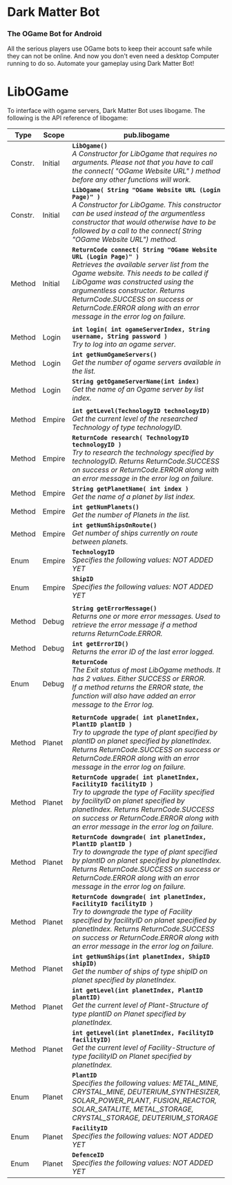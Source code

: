 # Dark Matter Bot #
### The OGame Bot for Android ###
All the serious players use OGame bots to keep their account safe while they can not be online.
And now you don't even need a desktop Computer running to do so.
Automate your gameplay using Dark Matter Bot!

# LibOGame #

To interface with ogame servers, Dark Matter Bot uses libogame.
The following is the API reference of libogame:

| Type    | Scope    | pub.libogame  |
| ------- | -------- | ------------- |
| Constr. | Initial  | **`LibOgame()`**<br>*A Constructor for LibOgame that requires no arguments. Please not that you have to call the connect( "OGame Website URL" ) method before any other functions will work.*
| Constr. | Initial  | **`LibOgame( String "OGame Website URL (Login Page)" )`**<br>*A Constructor for LibOgame. This constructor can be used instead of the argumentless constructor that would otherwise have to be followed by a call to the connect( String "OGame Website URL") method.*
| Method  | Initial  | **`ReturnCode connect( String "OGame Website URL (Login Page)" )`**<br>*Retrieves the available server list from the Ogame website. This needs to be called if LibOgame was constructed using the argumentless constructor. Returns ReturnCode.SUCCESS on success or ReturnCode.ERROR along with an error message in the error log on failure.*
| | | |
| Method  | Login    | **`int login( int ogameServerIndex, String username, String password )`**<br>*Try to log into an ogame server.*
| Method  | Login    | **`int getNumOgameServers()`**<br>*Get the number of ogame servers available in the list.*
| Method  | Login    | **`String getOgameServerName(int index)`**<br>*Get the name of an Ogame server by list index.*
| | | |
| Method  | Empire   | **`int getLevel(TechnologyID technologyID)`**<br>*Get the current level of the researched Technology of type technologyID.*
| Method  | Empire   | **`ReturnCode research( TechnologyID technologyID )`**<br>*Try to research the technology specified by technologyID. Returns ReturnCode.SUCCESS on success or ReturnCode.ERROR along with an error message in the error log on failure.*
| Method  | Empire   | **`String getPlanetName( int index )`**<br>*Get the name of a planet by list index.*
| Method  | Empire   | **`int getNumPlanets()`**<br>*Get the number of Planets in the list.*
| Method  | Empire   | **`int getNumShipsOnRoute()`**<br>*Get number of ships currently on route between planets.*
| Enum    | Empire   | **`TechnologyID`**<br>*Specifies the following values: NOT ADDED YET*
| Enum    | Empire   | **`ShipID`**<br>*Specifies the following values: NOT ADDED YET*
|| | | |
| Method  | Debug    | **`String getErrorMessage()`**<br>*Returns one or more error messages. Used to retrieve the error message if a method returns ReturnCode.ERROR.*
| Method  | Debug    | **`int getErrorID()`**<br>*Returns the error ID of the last error logged.*
| Enum    | Debug    | **`ReturnCode`**<br>*The Exit status of most LibOgame methods. It has 2 values. Either SUCCESS or ERROR.<br>If a method returns the ERROR state, the function will also have added an error message to the Error log.*
| | | |
| Method  | Planet   | **`ReturnCode upgrade( int planetIndex, PlantID plantID )`**<br>*Try to upgrade the type of plant specified by plantID on planet specified by planetIndex. Returns ReturnCode.SUCCESS on success or ReturnCode.ERROR along with an error message in the error log on failure.*
| Method  | Planet   | **`ReturnCode upgrade( int planetIndex, FacilityID facilityID )`**<br>*Try to upgrade the type of Facility specified by facilityID on planet specified by planetIndex. Returns ReturnCode.SUCCESS on success or ReturnCode.ERROR along with an error message in the error log on failure.*
| Method  | Planet   | **`ReturnCode downgrade( int planetIndex, PlantID plantID )`**<br>*Try to downgrade the type of plant specified by plantID on planet specified by planetIndex. Returns ReturnCode.SUCCESS on success or ReturnCode.ERROR along with an error message in the error log on failure.*
| Method  | Planet   | **`ReturnCode downgrade( int planetIndex, FacilityID facilityID )`**<br>*Try to downgrade the type of Facility specified by facilityID on planet specified by planetIndex. Returns ReturnCode.SUCCESS on success or ReturnCode.ERROR along with an error message in the error log on failure.*
| Method  | Planet   | **`int getNumShips(int planetIndex, ShipID shipID)`**<br>*Get the number of ships of type shipID on planet specified by planetIndex.*
| Method  | Planet   | **`int getLevel(int planetIndex, PlantID plantID)`**<br>*Get the current level of Plant-Structure of type plantID on Planet specified by planetIndex.*
| Method  | Planet   | **`int getLevel(int planetIndex, FacilityID facilityID)`**<br>*Get the current level of Facility-Structure of type facilityID on Planet specified by planetIndex.*
| Enum    | Planet   | **`PlantID`**<br>*Specifies the following values: METAL_MINE, CRYSTAL_MINE, DEUTERIUM_SYNTHESIZER, SOLAR_POWER_PLANT, FUSION_REACTOR, SOLAR_SATALITE, METAL_STORAGE, CRYSTAL_STORAGE, DEUTERIUM_STORAGE*
| Enum    | Planet   | **`FacilityID`**<br>*Specifies the following values: NOT ADDED YET*
| Enum    | Planet   | **`DefenceID`**<br>*Specifies the following values: NOT ADDED YET*
